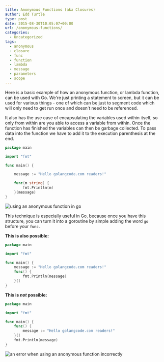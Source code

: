 ```yaml
---
title: Anonymous Functions (aka Closures)
author: Edd Turtle
type: post
date: 2015-08-30T10:05:07+00:00
url: /anonymous-functions/
categories:
  - Uncategorized
tags:
  - anonymous
  - closure
  - func
  - function
  - lambda
  - message
  - parameters
  - scope
---
```


Here is a basic example of how an anonymous function, or lambda function, can be used with Go. We're just printing a statement to screen, but it can be used for various things - one of which can be just to segment code which will only need to get run once and doesn't need to be referenced.

It also has the use case of encapsulating the variables used within itself, so only from within are you able to access a variable from within. Once the function has finished the variables can then be garbage collected. To pass data into the function we have to add it to the execution parenthesis at the end.

```go
package main

import "fmt"

func main() {

    message := "Hello golangcode.com readers!"

    func(m string) {
        fmt.Println(m)
    }(message)
}
```

![using an anonymous function in go](/img/2015/anony-func-valid.png)

This technique is especially useful in Go, because once you have this structure, you can turn it into a goroutine by simple adding the word `go` before your `func`.

**This is also possible:**

```go
package main

import "fmt"

func main() {
    message := "Hello golangcode.com readers!"
    func() {
        fmt.Println(message)
    }()
}
```

**This is *not* possible:**

```go
package main

import "fmt"

func main() {
    func() {
        message := "Hello golangcode.com readers!"
    }()
    fmt.Println(message)
}
```

![an error when using an anonymous function incorrectly](/img/2015/anony-func-invalid.png)